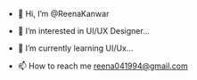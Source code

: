 - 👋 Hi, I’m @ReenaKanwar
- 👀 I’m interested in UI/UX Designer...
- 🌱 I’m currently learning UI/Ux...

- 📫 How to reach me reena041994@gmail.com 

<!---
ReenaKanwar/ReenaKanwar is a ✨ special ✨ repository because its `README.md` (this file) appears on your GitHub profile.
You can click the Preview link to take a look at your changes.
--->
